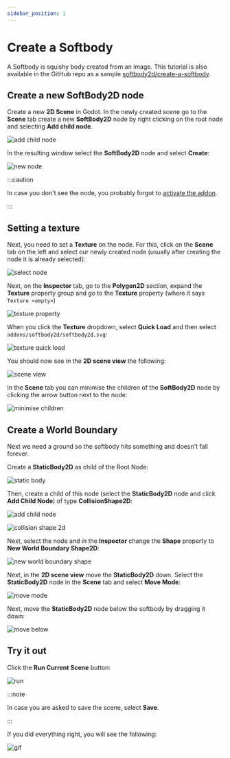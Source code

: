 ```yaml
---
sidebar_position: 1
---
```


# Create a Softbody

A Softbody is squishy body created from an image. This tutorial is also available in the GitHub repo as a sample [softbody2d/create-a-softbody](https://github.com/appsinacup/godot-softbody2d/tree/main/samples/softbody2d/create-a-softbody).

## Create a new SoftBody2D node

Create a new **2D Scene** in Godot. In the newly created scene go to the **Scene** tab create a new **SoftBody2D** node by right clicking on the root node and selecting **Add child node**.

![add child node](/img/create-a-softbody/add-child-node.png)


In the resulting window select the **SoftBody2D** node and select **Create**:

![new node](/img/create-a-softbody/new-node.png)


:::caution

In case you don't see the node, you probably forgot to [activate the addon](/docs/intro.md#activate-the-addon).

:::

## Setting a texture

Next, you need to set a **Texture** on the node. For this, click on the **Scene** tab on the left and select our newly created node (usually after creating the node it is already selected):

![select node](/img/create-a-softbody/select-node.png)

Next, on the **Inspector** tab, go to the **Polygon2D** section, expand the **Texture** property group and go to the **Texture** property (where it says `Texture <empty>`)

![texture property](/img/create-a-softbody/texture-property.png)

When you click the **Texture** dropdown, select **Quick Load** and then select `addons/softbody2d/softbody2d.svg`:

![texture quick load](/img/create-a-softbody/quick-load.png)

You should now see in the **2D scene view** the following:

![scene view](/img/create-a-softbody/scene-view.png)

In the **Scene** tab you can minimise the children of the **SoftBody2D** node by clicking the arrow button next to the node:

![minimise children](/img/create-a-softbody/minimise-children.png)

## Create a World Boundary

Next we need a ground so the softbody hits something and doesn't fall forever.

Create a **StaticBody2D** as child of the Root Node:

![static body](/img/create-a-softbody/static-body.png)

Then, create a child of this node (select the **StaticBody2D** node and click **Add Child Node**) of type **CollisionShape2D**:

![add child node](/img/create-a-softbody/add-collision-shape.png)

![collision shape 2d](/img/create-a-softbody/collision-shape-2d.png)

Next, select the node and in the **Inspector** change the **Shape** property to **New World Boundary Shape2D**:

![new world boundary shape](/img/create-a-softbody/new-world-boundary-shape2d.png)

Next, in the **2D scene view** move the **StaticBody2D** down. Select the **StaticBody2D** node in the **Scene** tab and select **Move Mode**:

![move mode](/img/create-a-softbody/move-mode.png)

Next, move the **StaticBody2D** node below the softbody by dragging it down:

![move below](/img/create-a-softbody/move-static-body2d.png)

## Try it out

Click the **Run Current Scene** button:

![run](/img/create-a-softbody/run.png)

:::note

In case you are asked to save the scene, select **Save**.

:::

If you did everything right, you will see the following:

![gif](/img/create-a-softbody/result.gif)
